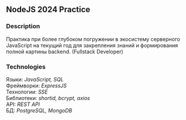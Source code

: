 ## NodeJS 2024 Practice  

### Description  

Практика при более глубоком погружении в экосистему серверного JavaScript на текущий год для закрепления знаний и формирования полной картины backend. (Fullstack Developer)  

### Technologies  

Языки: *JavaScript, SQL*    
Фреймворки: *ExpressJS*    
Технологии: *SSE*  
Библиотеки: *shortid, bcrypt, axios*    
API: *REST API*    
БД: *PostgreSQL, MongoDB*    
